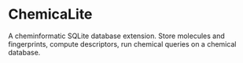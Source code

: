 ChemicaLite
===========

A cheminformatic SQLite database extension. Store molecules and fingerprints, compute descriptors, run chemical queries on a chemical database. 



